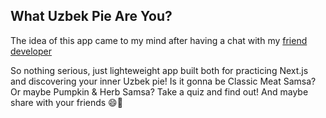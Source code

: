 ## What Uzbek Pie Are You? 

The idea of this app came to my mind after having a chat with my [friend developer](https://github.com/EvgenijHyva)

So nothing serious, just lighteweight app built both for practicing Next.js and discovering your inner Uzbek pie!
Is it gonna be Classic Meat Samsa? Or maybe Pumpkin & Herb Samsa? Take a quiz and find out! And maybe share with your friends 😄🥟
